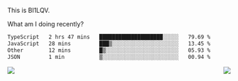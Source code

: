 This is BI1LQV.

What am I doing recently?

<!--START_SECTION:waka-->

```txt
TypeScript   2 hrs 47 mins   ████████████████████░░░░░   79.69 %
JavaScript   28 mins         ███▒░░░░░░░░░░░░░░░░░░░░░   13.45 %
Other        12 mins         █▒░░░░░░░░░░░░░░░░░░░░░░░   05.93 %
JSON         1 min           ▒░░░░░░░░░░░░░░░░░░░░░░░░   00.94 %
```

<!--END_SECTION:waka-->
<img align="right" src="https://github-readme-stats.vercel.app/api?username=bi1lqv&show_icons=true&count_private=true">

<img src="https://metrics.lecoq.io/bi1lqv?template=classic&base.activity=0&base.community=0&base.repositories=0&base.metadata=0&isocalendar=1&base=header%2C%20activity%2C%20community%2C%20repositories%2C%20metadata&base.indepth=false&base.hireable=false&isocalendar=false&isocalendar.duration=full-year&config.timezone=Asia%2FShanghai">

